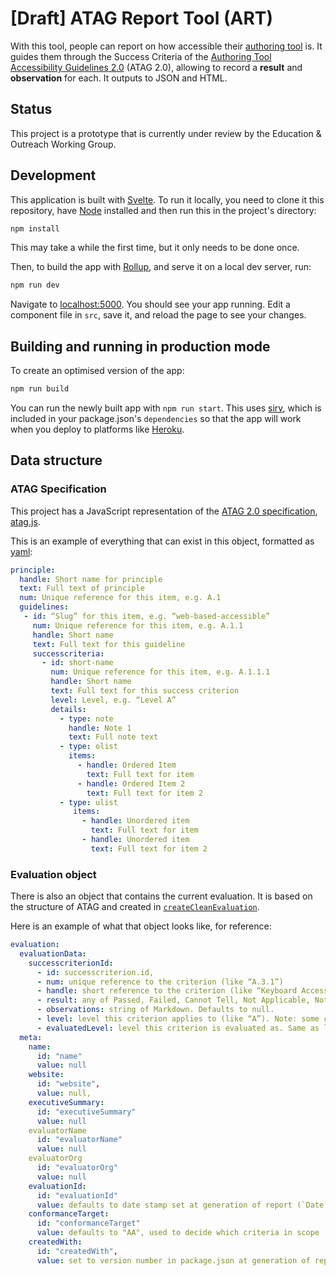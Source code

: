 # [Draft] ATAG Report Tool (ART)

With this tool, people can report on how accessible their [authoring tool](https://www.w3.org/TR/ATAG20/#def-Authoring-Tool) is. It guides them through the Success Criteria of the [Authoring Tool Accessibility Guidelines 2.0](https://www.w3.org/TR/ATAG20/) (ATAG 2.0), allowing to record a **result** and **observation** for each. It outputs to JSON and HTML.

## Status

This project is a prototype that is currently under review by the Education & Outreach Working Group.

## Development

This application is built with [Svelte](https://svelte.dev). To run it locally, you need to clone it this repository, have [Node](https://nodejs.org) installed and then run this in the project's directory:

```bash
npm install
```

This may take a while the first time, but it only needs to be done once.

Then, to build the app with [Rollup](https://rollupjs.org), and serve it on a local dev server, run:

```bash
npm run dev
```

Navigate to [localhost:5000](http://localhost:5000). You should see your app running. Edit a component file in `src`, save it, and reload the page to see your changes.

## Building and running in production mode

To create an optimised version of the app:

```bash
npm run build
```

You can run the newly built app with `npm run start`. This uses [sirv](https://github.com/lukeed/sirv), which is included in your package.json's `dependencies` so that the app will work when you deploy to platforms like [Heroku](https://heroku.com).

## Data structure

### ATAG Specification

This project has a JavaScript representation of the [ATAG 2.0 specification](https://w3.org/TR/ATAG20), [atag.js](https://github.com/w3c/wai-atag-report-tool/blob/master/src/data/atag.js).

This is an example of everything that can exist in this object, formatted as [yaml](https://yaml.org/):

```yaml
principle:
  handle: Short name for principle
  text: Full text of principle
  num: Unique reference for this item, e.g. A.1
  guidelines:
   - id: “Slug” for this item, e.g. “web-based-accessible”
     num: Unique reference for this item, e.g. A.1.1
     handle: Short name
     text: Full text for this guideline
     successcriteria:
       - id: short-name
         num: Unique reference for this item, e.g. A.1.1.1
         handle: Short name
         text: Full text for this success criterion
         level: Level, e.g. “Level A”
         details:
           - type: note
             handle: Note 1
             text: Full note text
           - type: olist
             items:
               - handle: Ordered Item
                 text: Full text for item
               - handle: Ordered Item 2
                 text: Full text for item 2
           - type: ulist
              items:
                - handle: Unordered item
                  text: Full text for item
                - handle: Unordered item
                  text: Full text for item 2
```

### Evaluation object

There is also an object that contains the current evaluation. It is based on the structure of ATAG and created in [`createCleanEvaluation`](https://github.com/w3c/wai-atag-report-tool/blob/main/src/utils/createCleanEvaluation.js).


Here is an example of what that object looks like, for reference:

```yaml
evaluation:
  evaluationData:
    successcriterionId: 
      - id: successcriterion.id,
      - num: unique reference to the criterion (like “A.3.1”)
      - handle: short reference to the criterion (like “Keyboard Access (Minimum)”)
      - result: any of Passed, Failed, Cannot Tell, Not Applicable, Not Checked. Defaults to "Not checked".
      - observations: string of Markdown. Defaults to null.
      - level: level this criterion applies to (like “A”). Note: some can apply to any of A, AA or AAA (“multi-level SCs”).
      - evaluatedLevel: level this criterion is evaluated as. Same as level, except for multi-level SCs, where it is picked from a dropdown.
  meta:
    name:
      id: "name"
      value: null
    website: 
      id: "website",
      value: null,
    executiveSummary: 
      id: "executiveSummary"
      value: null
    evaluatorName
      id: "evaluatorName"
      value: null
    evaluatorOrg
      id: "evaluatorOrg"
      value: null
    evaluationId:
      id: "evaluationId"
      value: defaults to date stamp set at generation of report (`Date.now()`)
    conformanceTarget: 
      id: "conformanceTarget"
      value: defaults to "AA", used to decide which criteria in scope
    createdWith: 
      id: "createdWith",
      value: set to version number in package.json at generation of report
```
